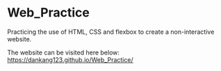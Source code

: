 # Web_Practice
Practicing the use of HTML, CSS and flexbox to create a non-interactive website.

The website can be visited here below:
https://dankang123.github.io/Web_Practice/
